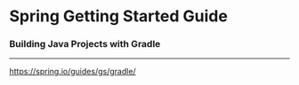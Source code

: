 # Spring Getting Started Guide
### Building Java Projects with Gradle
---

https://spring.io/guides/gs/gradle/
